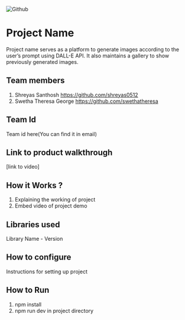 ![Github](https://user-images.githubusercontent.com/64391274/211215734-bbc57b92-9a71-496d-873e-3eedc7523916.png)


# Project Name
Project name serves as a platform to generate images according to the user’s prompt using DALL-E API. It also maintains a gallery to show previously generated images.
## Team members
1. Shreyas Santhosh 
    https://github.com/shreyas0512
2. Swetha Theresa George
    https://github.com/swethatheresa
## Team Id
Team id here(You can find it in email)
## Link to product walkthrough
[link to video]
## How it Works ?
1. Explaining the working of project
2. Embed video of project demo
## Libraries used
Library Name - Version
## How to configure
Instructions for setting up project
## How to Run
1. npm install
2. npm run dev in project directory